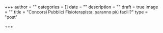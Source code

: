 +++
author = ""
categories = []
date = ""
description = ""
draft = true
image = ""
title = "Concorsi Pubblici Fisioterapista: saranno più facili?"
type = "post"

+++
